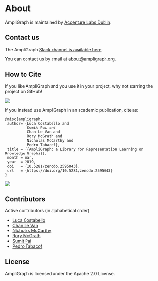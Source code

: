 # About

AmpliGraph is maintained by [Accenture Labs Dublin](https://www.accenture.com/us-en/accenture-technology-labs-index).

## Contact us

The AmpliGraph [Slack channel is available here](https://join.slack.com/t/ampligraph/shared_invite/enQtNTc2NTI0MzUxMTM5LTAxM2ViYTc0ZTI2NzNhOGZiNjkzZjNkN2NkNDc3NWUyZmU2Njg0MDMxYWY5NGUwYWVmOTNkOWI5NmI0NDJjYWI).

You can contact us by email at [about@ampligraph.org](mailto:about@ampligraph.org).


## How to Cite

If you like AmpliGraph and you use it in your project, why not starring the project on GitHub!

[![](https://img.shields.io/github/stars/Accenture/AmpliGraph.svg?style=social&label=Star&maxAge=3600)](https://GitHub.com/Accenture/AmpliGraph/stargazers/)


If you instead use AmpliGraph in an academic publication, cite as:

```
@misc{ampligraph,
 author= {Luca Costabello and
          Sumit Pai and
          Chan Le Van and
          Rory McGrath and
          Nicholas McCarthy and
          Pedro Tabacof},
 title = {{AmpliGraph: a Library for Representation Learning on Knowledge Graphs}},
 month = mar,
 year  = 2019,
 doi   = {10.5281/zenodo.2595043},
 url   = {https://doi.org/10.5281/zenodo.2595043}
}
```
[![](https://zenodo.org/badge/DOI/10.5281/zenodo.2595043.svg)](https://doi.org/10.5281/zenodo.2595043)


## Contributors

Active contributors (in alphabetical order)

+ [Luca Costabello](http://github.com/lukostaz)
+ [Chan Le Van](http://github.com/chanlevan)
+ [Nicholas McCarthy](http://github.com/NicholasMcCarthy)
+ [Rory McGrath](http://github.com/rorymcgrath)
+ [Sumit Pai](http://github.com/sumitpai)
+ [Pedro Tabacof](http://github.com/tabacof)


## License

AmpliGraph is licensed under the Apache 2.0 License.


